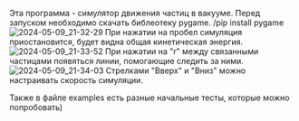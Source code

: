 Эта программа - симулятор движения частиц в вакууме.
Перед запуском необходимо скачать библеотеку pygame.
/pip install pygame
![2024-05-09_21-32-29](https://github.com/ooorman/ParticleSimulation/assets/111591292/2a72ee13-f056-4017-9750-4721335db524)
При нажатии на пробел симуляция приостановится, будет видна общая кинетическая энергия.
![2024-05-09_21-33-52](https://github.com/ooorman/ParticleSimulation/assets/111591292/e1bf4b91-82f9-49a1-b6a8-21e7e2f1c394)
При нажатии на "r" между связанными частицами появяться линии, помогающие следить за ними.
![2024-05-09_21-34-03](https://github.com/ooorman/ParticleSimulation/assets/111591292/eecc32c2-0c44-4866-8a72-2f26b59ad73a)
Стрелками "Вверх" и "Вниз" можно настраивать скорость симуляции.

Также в файле examples есть разные начальные тесты, которые можно попробовать)
